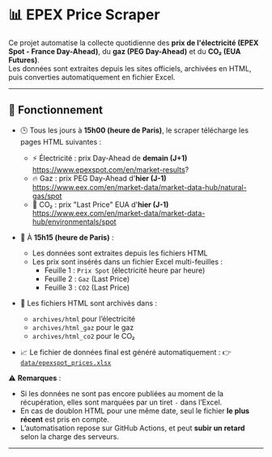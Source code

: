 # 📊 EPEX Price Scraper

Ce projet automatise la collecte quotidienne des **prix de l'électricité (EPEX Spot - France Day-Ahead)**, du **gaz (PEG Day-Ahead)** et du **CO₂ (EUA Futures)**.  
Les données sont extraites depuis les sites officiels, archivées en HTML, puis converties automatiquement en fichier Excel.

---

## 🔄 Fonctionnement

- 🕒 Tous les jours à **15h00 (heure de Paris)**, le scraper télécharge les pages HTML suivantes :
  - ⚡ Électricité : prix Day-Ahead de **demain (J+1)** https://www.epexspot.com/en/market-results?
  - 🔥 Gaz : prix PEG Day-Ahead d'**hier (J-1)** https://www.eex.com/en/market-data/market-data-hub/natural-gas/spot
  - 🌿 CO₂ : prix "Last Price" EUA d'**hier (J-1)** https://www.eex.com/en/market-data/market-data-hub/environmentals/spot

- 🧹 À **15h15 (heure de Paris)** :
  - Les données sont extraites depuis les fichiers HTML
  - Les prix sont insérés dans un fichier Excel multi-feuilles :
    - Feuille 1 : `Prix Spot` (électricité heure par heure)
    - Feuille 2 : `Gaz` (Last Price)
    - Feuille 3 : `CO2` (Last Price)

- 📁 Les fichiers HTML sont archivés dans :
  - `archives/html` pour l’électricité
  - `archives/html_gaz` pour le gaz
  - `archives/html_co2` pour le CO₂

- 📈 Le fichier de données final est généré automatiquement :
  👉 [`data/epexspot_prices.xlsx`](data/epexspot_prices.xlsx)

⚠️ **Remarques** :
- Si les données ne sont pas encore publiées au moment de la récupération, elles sont marquées par un tiret `-` dans l’Excel.
- En cas de doublon HTML pour une même date, seul le fichier **le plus récent** est pris en compte.
- L’automatisation repose sur GitHub Actions, et peut **subir un retard** selon la charge des serveurs.

---


